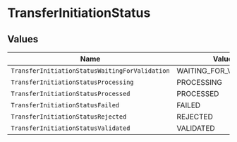 # TransferInitiationStatus


## Values

| Name                                           | Value                                          |
| ---------------------------------------------- | ---------------------------------------------- |
| `TransferInitiationStatusWaitingForValidation` | WAITING_FOR_VALIDATION                         |
| `TransferInitiationStatusProcessing`           | PROCESSING                                     |
| `TransferInitiationStatusProcessed`            | PROCESSED                                      |
| `TransferInitiationStatusFailed`               | FAILED                                         |
| `TransferInitiationStatusRejected`             | REJECTED                                       |
| `TransferInitiationStatusValidated`            | VALIDATED                                      |